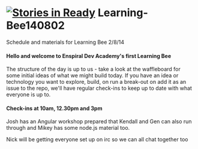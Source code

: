 [![Stories in Ready](https://badge.waffle.io/enspiral-dev-academy/learning-bee140802.png?label=ready&title=Ready)](https://waffle.io/enspiral-dev-academy/learning-bee140802)
Learning-Bee140802
==================

Schedule and materials for Learning Bee 2/8/14


#### Hello and welcome to Enspiral Dev Academy's first Learning Bee
The structure of the day is up to us - take a look at the waffleboard for some initial ideas of what we might build today. If you have an idea or technology you want to explore, build, on run a break-out on add it as an issue to the repo, we'll have regular check-ins to keep up to date with what everyone is up to.

#### Check-ins at 10am, 12.30pm and 3pm 



Josh has an Angular workshop prepared that Kendall and Gen can also run through and Mikey has some node.js material too.

Nick will be getting everyone set up on irc so we can all chat together too
